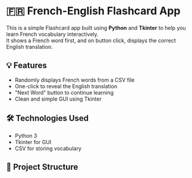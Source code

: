 # 🇫🇷 French-English Flashcard App

This is a simple Flashcard app built using **Python** and **Tkinter** to help you learn French vocabulary interactively.  
It shows a French word first, and on button click, displays the correct English translation.

## 💡 Features

- Randomly displays French words from a CSV file
- One-click to reveal the English translation
- "Next Word" button to continue learning
- Clean and simple GUI using Tkinter

## 🛠️ Technologies Used

- Python 3
- Tkinter for GUI
- CSV for storing vocabulary

## 📂 Project Structure

